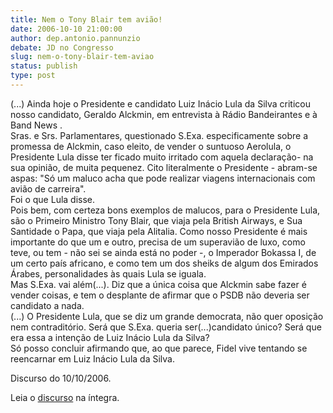 ```yaml
---
title: Nem o Tony Blair tem avião!
date: 2006-10-10 21:00:00
author: dep.antonio.pannunzio
debate: JD no Congresso
slug: nem-o-tony-blair-tem-aviao
status: publish 
type: post
---
```


(...) Ainda hoje o Presidente e candidato Luiz Inácio Lula da Silva criticou nosso candidato, Geraldo Alckmin, em entrevista à Rádio Bandeirantes e à Band News .   
Sras. e Srs. Parlamentares, questionado S.Exa. especificamente sobre a promessa de Alckmin, caso eleito, de vender o suntuoso Aerolula, o Presidente Lula disse ter ficado muito irritado com aquela declaração- na sua opinião, de muita pequenez. Cito literalmente o Presidente - abram-se aspas: "Só um maluco acha que pode realizar viagens internacionais com avião de carreira".   
Foi o que Lula disse.  
Pois bem, com certeza bons exemplos de malucos, para o Presidente Lula, são o Primeiro Ministro Tony Blair, que viaja pela British Airways, e Sua Santidade o Papa, que viaja pela Alitalia. Como nosso Presidente é mais importante do que um e outro, precisa de um superavião de luxo, como teve, ou tem - não sei se ainda está no poder -, o Imperador Bokassa I, de um certo país africano, e como tem um dos sheiks de algum dos Emirados Árabes, personalidades às quais Lula se iguala.  
Mas S.Exa. vai além(...). Diz que a única coisa que Alckmin sabe fazer é vender coisas, e tem o desplante de afirmar que o PSDB não deveria ser candidato a nada.  
(...) O Presidente Lula, que se diz um grande democrata, não quer oposição nem contraditório. Será que S.Exa. queria ser(...)candidato único? Será que era essa a intenção de Luiz Inácio Lula da Silva?   
Só posso concluir afirmando que, ao que parece, Fidel vive tentando se reencarnar em Luiz Inácio Lula da Silva.

  
Discurso do 10/10/2006.

Leia o [discurso](http://www.camara.gov.br/internet/plenario/notas/ordinari/v101006.pdf) na íntegra.  



